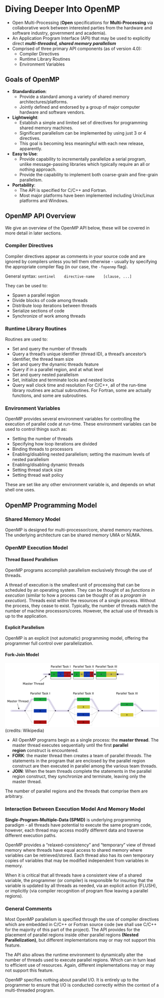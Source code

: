 # Diving Deeper Into OpenMP
- Open Multi-Processing (**Open** specifications for **Multi-Processing** via collaborative work between interested parties from the hardware and software industry, government and academia).
- An Application Program Interface (API) that may be used to explicitly direct **_multi-threaded, shared memory parallelism_**
- Comprised of three primary API components (as of version 4.0):
    - Compiler Directives
    - Runtime Library Routines
    - Environment Variables

## Goals of OpenMP
- **Standardization**:
    - Provide a standard among a variety of shared memory architectures/platforms.
    - Jointly defined and endorsed by a group of major computer hardware and software vendors.
- **Lightweight**:
    - Establish a simple and limited set of directives for programming shared memory machines.
    - Significant parallelism can be implemented by using just 3 or 4 directives.
    - This goal is becoming less meaningful with each new release, apparently.
- **Easy to Use**:
    - Provide capability to incrementally parallelize a serial program, unlike message-passing libraries which typically require an all or nothing approach.
    - Provide the capability to implement both coarse-grain and fine-grain parallelism.
- **Portability**:
    - The API is specified for C/C++ and Fortran.
    - Most major platforms have been implemented including Unix/Linux platforms and Windows.


## OpenMP API Overview
We give an overview of the OpenMP API below, these will be covered in more detail in later sections.
### Compiler Directives
Compiler directives appear as comments in your source code and are ignored by compilers unless you tell them otherwise - usually by specifying the appropriate compiler flag (in our case, the `-fopenmp` flag).

General syntax: `sentinel    directive-name    [clause, ...]`

They can be used to:
- Spawn a parallel region
- Divide blocks of code among threads
- Distribute loop iterations between threads
- Serialize sections of code
- Synchronize of work among threads
### Runtime Library Routines
Routines are used to:
- Set and query the number of threads
- Query a thread’s unique identifier (thread ID), a thread’s ancestor’s identifier, the thread team size
- Set and query the dynamic threads feature
- Query if in a parallel region, and at what level
- Set and query nested parallelism
- Set, initialize and terminate locks and nested locks
- Query wall clock time and resolution
For C/C++, all of the run-time library routines are actual subroutines. For Fortran, some are actually functions, and some are subroutines.
### Environment Variables
OpenMP provides several environment variables for controlling the execution of parallel code at run-time. These environment variables can be used to control things such as:
- Setting the number of threads
- Specifying how loop iterations are divided
- Binding threads to processors
- Enabling/disabling nested parallelism; setting the maximum levels of nested parallelism
- Enabling/disabling dynamic threads
- Setting thread stack size
- Setting thread wait policy

These are set like any other environment variable is, and depends on what shell one uses.


## OpenMP Programming Model
### Shared Memory Model
OpenMP is designed for multi-processor/core, shared memory machines. The underlying architecture can be shared memory UMA or NUMA.
### OpenMP Execution Model
#### Thread Based Parallelism
OpenMP programs accomplish parallelism exclusively through the use of threads.

A thread of execution is the smallest unit of processing that can be scheduled by an operating system. They can be thought of as *functions in execution* (similar to how a process can be thought of as a *program in execution*).
Threads exist within the resources of a single process. Without the process, they cease to exist.
Typically, the number of threads match the number of machine processors/cores. However, the actual use of threads is up to the application.
#### Explicit Parallelism
OpenMP is an explicit (not automatic) programming model, offering the programmer full control over parallelization.
#### Fork-Join Model
![forkjoin](Images/forkjoin.png)
(credits: Wikipedia)
- All OpenMP programs begin as a single process: the **master thread**. The master thread executes sequentially until the first **parallel region** construct is encountered.
- **FORK**: the master thread then creates a team of parallel _threads_. The statements in the program that are enclosed by the parallel region construct are then executed in parallel among the various team threads.
- **JOIN**: When the team threads complete the statements in the parallel region construct, they synchronize and terminate, leaving only the master thread.

The number of parallel regions and the threads that comprise them are arbitrary.
### Interaction Between Execution Model And Memory Model
**Single-Program-Multiple-Data (SPMD)** is underlying programming paradigm - all threads have potential to execute the same program code, however, each thread may access modify different data and traverse different execution paths.

OpenMP provides a “relaxed-consistency” and “temporary” view of thread memory where threads have equal access to shared memory where variables can be retrieved/stored. Each thread also has its own temporary copies of variables that may be modified independent from variables in memory.

When it is critical that all threads have a consistent view of a shared variable, the programmer (or compiler) is responsible for insuring that the variable is updated by all threads as needed, via an explicit action (FLUSH), or implicitly (via compiler recognition of program flow leaving a parallel regions).

### General Comments
Most OpenMP parallelism is specified through the use of compiler directives which are embedded in C/C++ or Fortran source code (we shall use C/C++ for the majority of this part of the project). The API provides for the placement of parallel regions inside other parallel regions **(Nested Parallelization)**, but different implementations may or may not support this feature.

The API also allows the runtime environment to dynamically alter the number of threads used to execute parallel regions. Which can in turn lead to efficient use of resources. Again, different implementations may or may not support this feature.

OpenMP specifies nothing about parallel I/O. It is entirely up to the programmer to ensure that I/O is conducted correctly within the context of a multi-threaded program.
